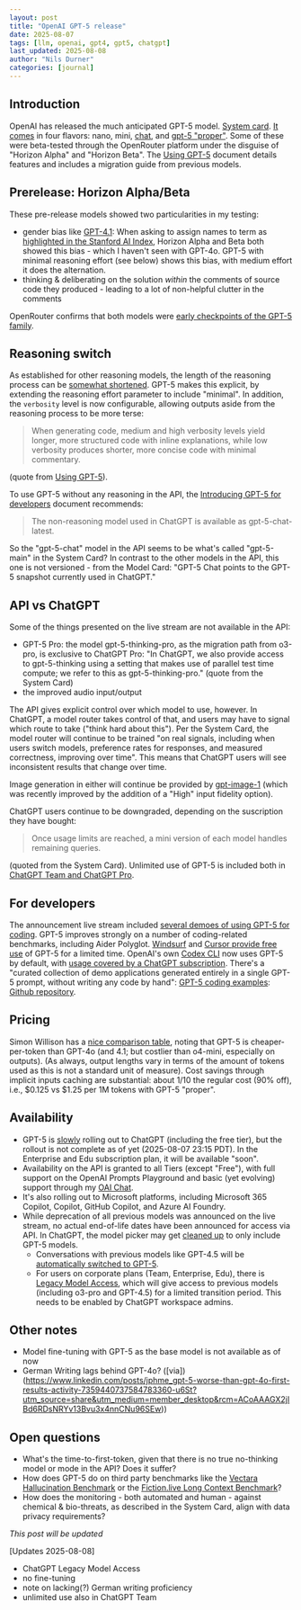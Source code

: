```yaml
---
layout: post
title: "OpenAI GPT-5 release"
date: 2025-08-07
tags: [llm, openai, gpt4, gpt5, chatgpt]
last_updated: 2025-08-08
author: "Nils Durner"
categories: [journal]
---
```


## Introduction
OpenAI has released the much anticipated GPT-5 model. [System card](https://openai.com/index/gpt-5-system-card/). [It comes](https://platform.openai.com/docs/models) in four flavors: nano, mini, [chat](https://platform.openai.com/docs/models/gpt-5-chat-latest), and [gpt-5 "proper"](https://platform.openai.com/docs/models/gpt-5). Some of these were beta-tested through the OpenRouter platform under the disguise of "Horizon Alpha" and "Horizon Beta". The [Using GPT-5](https://platform.openai.com/docs/guides/latest-model) document details features and includes a migration guide from previous models.

## Prerelease: Horizon Alpha/Beta
These pre-release models showed two particularities in my testing:
* gender bias like [GPT-4.1](_openai-api-gpt-4.1): When asking to assign names to term as [highlighted in the Stanford AI Index](stanford-ai-index), Horizon Alpha and Beta both showed this bias - which I haven't seen with GPT-4o. GPT-5 with minimal reasoning effort (see below) shows this bias, with medium effort it does the alternation. 
* thinking & deliberating on the solution *within* the comments of source code they produced - leading to a lot of non-helpful clutter in the comments

OpenRouter confirms that both models were [early checkpoints of the GPT-5 family](https://www.linkedin.com/posts/openrouter_excited-to-launch-gpt-5-on-openrouter-let-activity-7359290990014185472-5m7r?utm_source=share&utm_medium=member_desktop&rcm=ACoAAAGX2jIBd6RDsNRYv13Bvu3x4nnCNu96SEw).

## Reasoning switch
As established for other reasoning models, the length of the reasoning process can be [somewhat shortened](reasoning-models-no-think). GPT-5 makes this explicit, by extending the reasoning effort parameter to include "minimal". In addition, the `verbosity` level is now configurable, allowing outputs aside from the reasoning process to be more terse:
> When generating code, medium and high verbosity levels yield longer, more structured code with inline explanations, while low verbosity produces shorter, more concise code with minimal commentary.

(quote from [Using GPT-5](https://platform.openai.com/docs/guides/latest-model)).

To use GPT-5 without any reasoning in the API, the [Introducing GPT-5 for developers](https://openai.com/index/introducing-gpt-5-for-developers/) document recommends:
> The non-reasoning model used in ChatGPT is available as gpt-5-chat-latest.

So the "gpt-5-chat" model in the API seems to be what's called "gpt-5-main" in the System Card? In contrast to the other models in the API, this one is not versioned - from the Model Card: "GPT-5 Chat points to the GPT-5 snapshot currently used in ChatGPT."

## API vs ChatGPT
Some of the things presented on the live stream are not available in the API:
* GPT-5 Pro: the model gpt-5-thinking-pro, as the migration path from o3-pro, is exclusive to ChatGPT Pro: "In ChatGPT, we also provide access
to gpt-5-thinking using a setting that makes use of parallel test time compute; we refer to this as gpt-5-thinking-pro." (quote from the System Card)
* the improved audio input/output

The API gives explicit control over which model to use, however. In ChatGPT, a model router takes control of that, and users may have to signal which route to take ("think hard about this"). Per the System Card, the model router will continue to be trained "on real signals, including when users switch models, preference rates for responses, and measured correctness, improving over time". This means that ChatGPT users will see inconsistent results that change over time.

Image generation in either will continue be provided by [gpt-image-1](gpt4o-image-generation) (which was recently improved by the addition of a "High" input fidelity option).

ChatGPT users continue to be downgraded, depending on the suscription they have bought:
> Once usage limits are reached, a mini version of each model handles
remaining queries.

(quoted from the System Card). Unlimited use of GPT-5 is included both in [ChatGPT Team and ChatGPT Pro](https://help.openai.com/en/articles/11909943-gpt-5-in-chatgpt#:~:text=unlimited%20access%20to%20our%20GPT-5%20models).

## For developers
The announcement live stream included [several demoes of using GPT-5 for coding](https://youtu.be/0Uu_VJeVVfo?t=2464). GPT-5 improves strongly on a number of coding-related benchmarks, including Aider Polyglot. [Windsurf](https://x.com/OpenAIDevs/status/1953554951885713859) and [Cursor provide free use](https://x.com/cursor_ai/status/1953519580627742750) of GPT-5 for a limited time. OpenAI's own [Codex CLI](openai-codex-notes) now uses GPT-5 by default, with [usage covered by a ChatGPT subscription](https://x.com/embirico/status/1953526045573059056). There's a "curated collection of demo applications generated entirely in a single GPT-5 prompt, without writing any code by hand": [GPT-5 coding examples](https://gpt-examples.com): [Github repository](https://github.com/openai/gpt-5-coding-examples).

## Pricing
Simon Willison has a [nice comparison table](https://simonwillison.net/2025/Aug/7/gpt-5/#:~:text=Input%20%24%2Fm), noting that GPT-5 is cheaper-per-token than GPT-4o (and 4.1; but costlier than o4-mini, especially on outputs). (As always, output lengths vary in terms of the amount of tokens used as this is not a standard unit of measure). Cost savings through implicit inputs caching are substantial: about 1/10 the regular cost (90% off), i.e., $0.125 vs $1.25 per 1M tokens with GPT-5 "proper".

## Availability
* GPT-5 is [slowly](https://help.openai.com/en/articles/6825453-chatgpt-release-notes#:~:text=GPT-5%20is%20slowly%20rolling%20out) rolling out to ChatGPT (including the free tier), but the rollout is not complete as of yet (2025-08-07 23:15 PDT). In the Enterprise and Edu subscription plan, it will be available "soon".
* Availability on the API is granted to all Tiers (except "Free"), with full support on the OpenAI Prompts Playground and basic (yet evolving) support through my [OAI Chat](oai_chat-updates).
* It's also rolling out to Microsoft platforms, including Microsoft 365 Copilot, Copilot, GitHub Copilot, and Azure AI Foundry.
* While deprecation of all previous models was announced on the live stream, no actual end-of-life dates have been announced for access via API. In ChatGPT, the model picker may get [cleaned up](https://x.com/OpenAI/status/1953526591629508735) to only include GPT-5 models.
    * Conversations with previous models like GPT-4.5 will be [automatically switched to GPT-5](https://help.openai.com/en/articles/6825453-chatgpt-release-notes#:~:text=ChatGPT%20will%20automatically%20switch%20it%20to%20the%20closest%20GPT-5%20equivalent
).
    * For users on corporate plans (Team, Enterprise, Edu), there is [Legacy Model Access](https://help.openai.com/en/articles/11954883-legacy-model-access-for-team-enterprise-and-edu-users#h_ffaadea924), which will give access to previous models (including o3-pro and GPT-4.5) for a limited transition period. This needs to be enabled by ChatGPT workspace admins.

## Other notes
* Model fine-tuning with GPT-5 as the base model is not available as of now
* German Writing lags behind GPT-4o? ([via])(https://www.linkedin.com/posts/jphme_gpt-5-worse-than-gpt-4o-first-results-activity-7359440737584783360-u6St?utm_source=share&utm_medium=member_desktop&rcm=ACoAAAGX2jIBd6RDsNRYv13Bvu3x4nnCNu96SEw))

## Open questions
* What's the time-to-first-token, given that there is no true no-thinking model or mode in the API? Does it suffer?
* How does GPT-5 do on third party benchmarks like the [Vectara Hallucination Benchmark](hallucination-benchmark) or the [Fiction.live Long Context Benchmark](https://fiction.live/stories/Fiction-liveBench-July-25-2025/oQdzQvKHw8JyXbN87)?
* How does the monitoring - both automated and human - against chemical & bio-threats, as described in the System Card, align with data privacy requirements?

_This post will be updated_

[Updates 2025-08-08]
* ChatGPT Legacy Model Access
* no fine-tuning
* note on lacking(?) German writing proficiency
* unlimited use also in ChatGPT Team